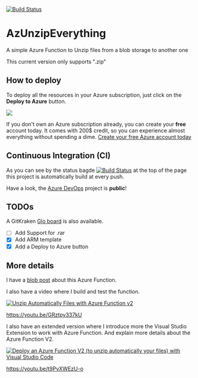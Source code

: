 [![Build Status](https://dev.azure.com/cloud5mins/AzUnzipEverything/_apis/build/status/FBoucher.AzUnzipEverything?branchName=master)](https://dev.azure.com/cloud5mins/AzUnzipEverything/_build/latest?definitionId=23&branchName=master)

# AzUnzipEverything

A simple Azure Function to Unzip files from a blob storage to another one

This current version only supports ".zip"

## How to deploy

To deploy all the resources in your Azure subscription, just click on the **Deploy to Azure** button.

<a href="https://portal.azure.com/#create/Microsoft.Template/uri/https%3A%2F%2Fraw.githubusercontent.com%2FFBoucher%2FAzUnzipEverything%2Fmaster%2Fdeployment%2FdeployAzure.json?WT.mc_id=cloud5mins-github-frbouche" target="_blank"><img src="https://azuredeploy.net/deploybutton.png"/></a>

If you don't own an Azure subscription already, you can create your **free** account today. It comes with 200$ credit, so you can experience almost everything without spending a dime. 
[Create your free Azure account today](https://azure.microsoft.com/en-us/free?WT.mc_id=tohack-github-frbouche)

## Continuous Integration (CI)

As you can see by the status bagde [![Build Status](https://dev.azure.com/cloud5mins/AzUnzipEverything/_apis/build/status/FBoucher.AzUnzipEverything?branchName=master)](https://dev.azure.com/cloud5mins/AzUnzipEverything/_build/latest?definitionId=23&branchName=master) at the top of the page this project is automatically build at every push. 

Have a look, the [Azure DevOps](https://dev.azure.com/cloud5mins/AzUnzipEverything/) project is **public**! 

## TODOs

A GitKraken [Glo board](https://app.gitkraken.com/glo/board/XRYx_9FgZwAVbri7) is also available.

- [ ] Add Support for .rar
- [X] Add ARM template
- [X] Add a Deploy to Azure button

## More details

I have a [blob post](https://www.frankysnotes.com/2019/02/how-to-unzip-automatically-your-files.html) about this Azure Function. 

I also have a video where I build and test the function.

[![Unzip Automatically Files with Azure Function v2
](https://img.youtube.com/vi/GRztpy337kU/0.jpg)](https://www.youtube.com/watch?v=GRztpy337kU)
  
https://youtu.be/GRztpy337kU

I also have an extended version where I introduce more the Visual Studio Extension to work with Azure Function. And explain more details about the Azure Function V2.

[![Deploy an Azure Function V2 (to unzip automatically your files) with Visual Studio Code
](https://img.youtube.com/vi/t9PvXWEzU-o/0.jpg)](https://www.youtube.com/watch?v=t9PvXWEzU-o)

https://youtu.be/t9PvXWEzU-o
